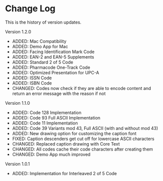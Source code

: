 Change Log
==========

This is the history of version updates.

Version 1.2.0

- ADDED: Mac Compatibility
- ADDED: Demo App for Mac
- ADDED: Facing Identification Mark Code
- ADDED: EAN-2 and EAN-5 Supplements
- ADDED: Standard 2 of 5 Code
- ADDED: Pharmacode One-Track Code
- ADDED: Optimized Presentation for UPC-A
- ADDED: ISSN Code
- ADDED: ISBN Code
- CHANGED: Codes now check if they are able to encode content and return an error message with the reason if not

Version 1.1.0

- ADDED: Code 128 Implementation
- ADDED: Code 93 Full ASCII Implementation
- ADDED: Code 11 Implementation
- ADDED: Code 39 Variants mod 43, Full ASCII (with and without mod 43)
- ADDED: New drawing option for customizing the caption font
- FIXED: Caption descenders get cut off for lowercase ASCII characters
- CHANGED: Replaced caption drawing with Core Text
- CHANGED: All codes cache their code characters after creating them
- CHANGED: Demo App much improved

Version 1.0.1

- ADDED: Implementation for Interleaved 2 of 5 Code
